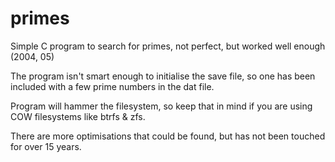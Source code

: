 # primes
Simple C program to search for primes, not perfect, but worked well enough (2004, 05)

The program isn't smart enough to initialise the save file, so one has been included with a few prime numbers in the dat file.

Program will hammer the filesystem, so keep that in mind if you are using COW filesystems like btrfs & zfs.

There are more optimisations that could be found, but has not been touched for over 15 years.
